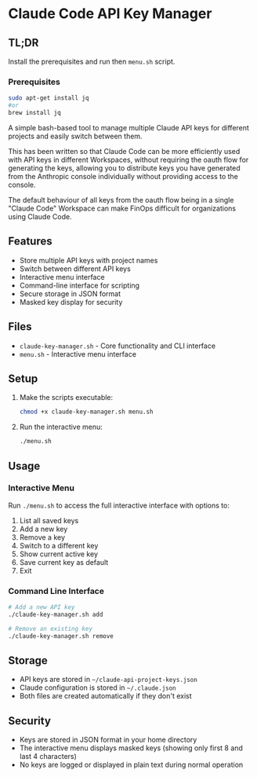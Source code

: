 
# Claude Code API Key Manager

## TL;DR

Install the prerequisites and run then ```menu.sh``` script.

### Prerequisites

```bash
sudo apt-get install jq
#or 
brew install jq
```

A simple bash-based tool to manage multiple Claude API keys for different projects and easily switch between them.

This has been written so that Claude Code can be more efficiently used with API keys in different Workspaces, without requiring the oauth flow for generating the keys, allowing you to distribute keys you have generated from the Anthropic console individually without providing access to the console. 

The default behaviour of all keys from the oauth flow being in a single "Claude Code" Workspace can make FinOps difficult for organizations using Claude Code. 

## Features

- Store multiple API keys with project names
- Switch between different API keys
- Interactive menu interface
- Command-line interface for scripting
- Secure storage in JSON format
- Masked key display for security

## Files

- `claude-key-manager.sh` - Core functionality and CLI interface
- `menu.sh` - Interactive menu interface

## Setup

1. Make the scripts executable:
   
   ```bash
   chmod +x claude-key-manager.sh menu.sh
   ```

2. Run the interactive menu:
   
   ```bash
   ./menu.sh
   ```

## Usage

### Interactive Menu

Run `./menu.sh` to access the full interactive interface with options to:

1. List all saved keys
2. Add a new key
3. Remove a key
4. Switch to a different key
5. Show current active key
6. Save current key as default
7. Exit

### Command Line Interface

```bash
# Add a new API key
./claude-key-manager.sh add

# Remove an existing key
./claude-key-manager.sh remove
```

## Storage

- API keys are stored in `~/claude-api-project-keys.json`
- Claude configuration is stored in `~/.claude.json`
- Both files are created automatically if they don't exist

## Security

- Keys are stored in JSON format in your home directory
- The interactive menu displays masked keys (showing only first 8 and last 4 characters)
- No keys are logged or displayed in plain text during normal operation
